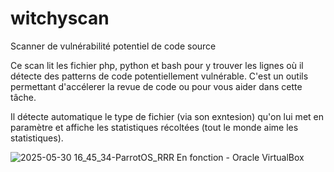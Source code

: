 # witchyscan
Scanner de vulnérabilité potentiel de code source

Ce scan lit les fichier php, python et bash pour y trouver les lignes où il détecte des patterns de code potentiellement vulnérable.
C'est un outils permettant d'accélerer la revue de code ou pour vous aider dans cette tâche.

Il détecte automatique le type de fichier (via son exntesion) qu'on lui met en paramètre et affiche les statistiques récoltées (tout le monde aime les statistiques).

![2025-05-30 16_45_34-ParrotOS_RRR  En fonction  - Oracle VirtualBox](https://github.com/user-attachments/assets/09de39e0-f935-4601-8d63-2b021217cbb9)
